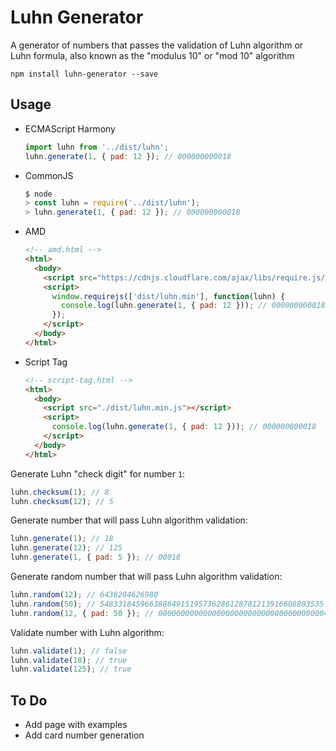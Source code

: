 # Luhn Generator
A generator of numbers that passes the validation of Luhn algorithm or Luhn formula, also known as the "modulus 10" or "mod 10" algorithm

```
npm install luhn-generator --save
```

## Usage

- ECMAScript Harmony
    ```js
    import luhn from '../dist/luhn';
    luhn.generate(1, { pad: 12 }); // 000000000018
    ```
- CommonJS
    ```js
    $ node
    > const luhn = require('../dist/luhn');
    > luhn.generate(1, { pad: 12 }); // 000000000018
    ```
- AMD
    ```html
    <!-- amd.html -->
    <html>
      <body>
        <script src="https://cdnjs.cloudflare.com/ajax/libs/require.js/2.3.5/require.min.js"></script>
        <script>
          window.requirejs(['dist/luhn.min'], function(luhn) {
            console.log(luhn.generate(1, { pad: 12 })); // 000000000018
          });
        </script>
      </body>
    </html>
    ```
- Script Tag
    ```html
    <!-- script-tag.html -->
    <html>
      <body>
        <script src="./dist/luhn.min.js"></script>
        <script>
          console.log(luhn.generate(1, { pad: 12 })); // 000000000018
        </script>
      </body>
    </html>
    ```

Generate Luhn "check digit" for number `1`:
```js
luhn.checksum(1); // 8
luhn.checksum(12); // 5
```

Generate number that will pass Luhn algorithm validation:
```js
luhn.generate(1); // 18
luhn.generate(12); // 125
luhn.generate(1, { pad: 5 }); // 00018
```

Generate random number that will pass Luhn algorithm validation:
```js
luhn.random(12); // 6436204626980
luhn.random(50); // 54833184596638864915195736286128781213916608803535
luhn.random(12, { pad: 50 }); // 00000000000000000000000000000000000004591785326079
```

Validate number with Luhn algorithm:
```js
luhn.validate(1); // false
luhn.validate(18); // true
luhn.validate(125); // true
```

## To Do

- Add page with examples
- Add card number generation
